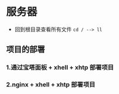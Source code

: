 # 服务器
- 回到根目录查看所有文件 `cd / --> ll`
## 项目的部署
### 1.通过宝塔面板 + xhell + xhtp 部署项目
### 2.nginx + xhell + xhtp 部署项目